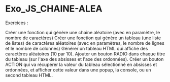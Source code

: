 # Exo_JS_CHAINE-ALEA

Exercices :

Créer une fonction qui génère une chaîne aléatoire (avec en paramètre, le nombre de caractères)
Créer une fonction qui génère un tableau (une liste de listes) de caractères aléatoires (avec en paramètres, le nombre de lignes et le nombre de colonnes)
Générer un tableau HTML qui affiche des caractères aléatoires (10 par 10).
Ajouter un bouton RADIO dans chaque titre du tableau (sur l'axe des absisses et l'axe des ordonnées).
Créer un bouton ACTION qui va récupérer la valeur du tableau sélectionné en absisses et ordonnées, et afficher cette valeur dans une popup, la console, ou un second tableau HTML.
